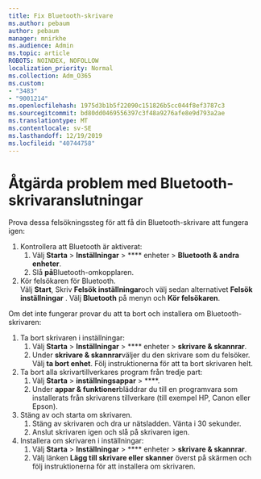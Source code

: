 ```yaml
---
title: Fix Bluetooth-skrivare
ms.author: pebaum
author: pebaum
manager: mnirkhe
ms.audience: Admin
ms.topic: article
ROBOTS: NOINDEX, NOFOLLOW
localization_priority: Normal
ms.collection: Adm_O365
ms.custom:
- "3483"
- "9001214"
ms.openlocfilehash: 1975d3b1b5f22090c151826b5cc044f8ef3787c3
ms.sourcegitcommit: bd80dd0469556397c3f48a9276afe8e9d793a2ae
ms.translationtype: MT
ms.contentlocale: sv-SE
ms.lasthandoff: 12/19/2019
ms.locfileid: "40744758"
---
```

# <a name="fix-bluetooth-printer-connection-issues"></a>Åtgärda problem med Bluetooth-skrivaranslutningar

Prova dessa felsökningssteg för att få din Bluetooth-skrivare att fungera igen:


1. Kontrollera att Bluetooth är aktiverat:
    1. Välj **Starta** > **Inställningar** > **** enheter > **Bluetooth & andra enheter**.
    2. Slå **på**Bluetooth-omkopplaren.
2. Kör felsökaren för Bluetooth. <br>
    Välj **Start**, Skriv **Felsök inställningar**och välj sedan alternativet **Felsök inställningar** . Välj **Bluetooth** på menyn och **Kör felsökaren**.

Om det inte fungerar provar du att ta bort och installera om Bluetooth-skrivaren:

1. Ta bort skrivaren i inställningar:
    1. Välj **Starta** > **Inställningar** > **** enheter > **skrivare & skannrar**.
    2. Under **skrivare & skannrar**väljer du den skrivare som du felsöker. Välj **ta bort enhet**. Följ instruktionerna för att ta bort skrivaren helt.
2. Ta bort alla skrivartillverkares program från tredje part:
    1. Välj **Starta** > **inställningsappar** > ****.
    2. Under **appar & funktioner**bläddrar du till en programvara som installerats från skrivarens tillverkare (till exempel HP, Canon eller Epson).
3. Stäng av och starta om skrivaren.
   1. Stäng av skrivaren och dra ur nätsladden. Vänta i 30 sekunder. 
   2. Anslut skrivaren igen och slå på skrivaren igen.
4. Installera om skrivaren i inställningar:
    1. Välj **Starta** > **Inställningar** > **** enheter > **skrivare & skannrar**.
    2. Välj länken **Lägg till skrivare eller skanner** överst på skärmen och följ instruktionerna för att installera om skrivaren.
